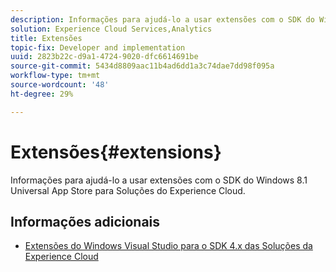 ```yaml
---
description: Informações para ajudá-lo a usar extensões com o SDK do Windows 8.1 Universal App Store para Soluções do Experience Cloud.
solution: Experience Cloud Services,Analytics
title: Extensões
topic-fix: Developer and implementation
uuid: 2823b22c-d9a1-4724-9020-dfc6614691be
source-git-commit: 5434d8809aac11b4ad6dd1a3c74dae7dd98f095a
workflow-type: tm+mt
source-wordcount: '48'
ht-degree: 29%

---
```



# Extensões{#extensions}

Informações para ajudá-lo a usar extensões com o SDK do Windows 8.1 Universal App Store para Soluções do Experience Cloud.

## Informações adicionais 

+ [Extensões do Windows Visual Studio para o SDK 4.x das Soluções da Experience Cloud](/help/windows-appstore/extensions/win-vse-4x.md)
